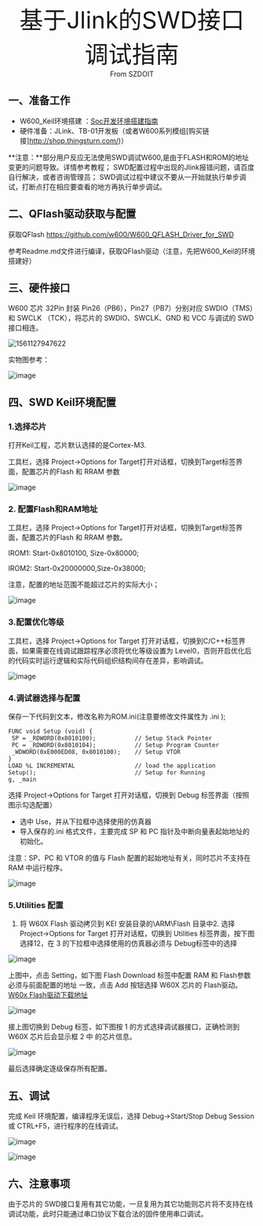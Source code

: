 <center><font size=10> 基于Jlink的SWD接口调试指南 </center></font>
<center> From SZDOIT</center>



## 一、准备工作

-   W600\_Keil环境搭建 ：[Soc开发环境搭建指南](../app/ide.md)
-   硬件准备：JLink、TB-01开发板（或者W600系列模组[购买链接]http://shop.thingsturn.com/)）

**注意：**部分用户反应无法使用SWD调试W600,是由于FLASH和ROM的地址变更的问题导致。详情参考教程；
SWD配置过程中出现的Jlink报错问题，请百度自行解决，或者咨询管理员；
SWD调试过程中建议不要从一开始就执行单步调试，打断点打在相应要查看的地方再执行单步调试。

## 二、QFlash驱动获取与配置

获取QFlash <https://github.com/w600/W600_QFLASH_Driver_for_SWD>

参考Readme.md文件进行编译，获取QFlash驱动（注意，先把W600\_Keil的环境搭建好）

## 三、硬件接口

W600 芯片 32Pin 封装 Pin26（PB6），Pin27（PB7）分别对应 SWDIO（TMS）和
SWCLK （TCK），将芯片的 SWDIO、SWCLK、GND 和 VCC 与调试的 SWD 接口相连。

![1561127947622](../.assets/app/swd/1561127947622.png)

实物图参考：

![image](../.assets/app/swd/20190115092959.jpg)

## 四、SWD Keil环境配置

### 1.选择芯片

打开Keil工程，芯片默认选择的是Cortex-M3.

工具栏，选择 Project-\>Options for
Target打开对话框，切换到Target标签界面，配置芯片的Flash 和 RRAM 参数

![image](../.assets/app/swd/1547487953678.png)

### 2. 配置Flash和RAM地址

工具栏，选择 Project-\>Options for
Target打开对话框，切换到Target标签界面，配置芯片的Flash 和 RRAM 参数。

IROM1: Start-0x8010100, Size-0x80000;

IROM2: Start-0x20000000,Size-0x38000;

注意，配置的地址范围不能超过芯片的实际大小；

![image](../.assets/app/swd/1547488179660.png)

### 3.配置优化等级

工具栏，选择 Project-\>Options for Target 打开对话框，切换到C/C++标签界面，如果需要在线调试跟踪程序必须将优化等级设置为 Level0，否则开启优化后的代码实时运行逻辑和实际代码组织结构间存在差异，影响调试。

![image](../.assets/app/swd/1547488404924.png)

### 4.调试器选择与配置

保存一下代码到文本，修改名称为ROM.ini(注意要修改文件属性为 .ini );

    FUNC void Setup (void) {
     SP = _RDWORD(0x8010100);           // Setup Stack Pointer
     PC = _RDWORD(0x8010104);           // Setup Program Counter
     _WDWORD(0xE000ED08, 0x8010100);    // Setup VTOR
    }
    LOAD %L INCREMENTAL                 // load the application
    Setup();                            // Setup for Running
    g, _main

选择 Project-\>Options for Target 打开对话框，切换到 Debug
标签界面（按照图示勾选配置）

-   选中 Use，并从下拉框中选择使用的仿真器
-   导入保存的.ini 格式文件，主要完成 SP 和 PC
    指针及中断向量表起始地址的初始化。

注意：SP、PC 和 VTOR 的值与 Flash 配置的起始地址有关，同时芯片不支持在
RAM 中运行程序。

![image](../.assets/app/swd/1547488893575.png)

### 5.Utilities 配置

1.  将 W60X Flash 驱动拷贝到 KEI 安装目录的\\ARM\\Flash 目录中2. 选择Project-\>Options for Target 打开对话框，切换到 Utilities 标签界面，按下图选择12，在 3 的下拉框中选择使用的仿真器必须与 Debug标签中的选择

![image](../.assets/app/swd/1547516288023.png)

上图中，点击 Setting，如下图 Flash Download 标签中配置 RAM 和 Flash参数必须与前面配置的地址 一致，点击 Add 按钮选择 W60X 芯片的 Flash驱动。[W60x Flash驱动下载地址](https://github.com/w600/W600_QFLASH_Driver_for_SWD)

![image](../.assets/app/swd/1547516488553.png)

接上图切换到 Debug 标签，如下图按 1 的方式选择调试器接口，正确检测到W60X 芯片后会显示框 2 中 的芯片信息。

![image](../.assets/app/swd/1547516665930.png)

最后选择确定逐级保存所有配置。

## 五、调试

完成 Keil 环境配置，编译程序无误后，选择 Debug-\>Start/Stop Debug Session 或 CTRL+F5，进行程序的在线调试。

![image](../.assets/app/swd/1547516753228.png)

![image](../.assets/app/swd/1547516841570.png)

## 六、注意事项

由于芯片的 SWD接口复用有其它功能，一旦复用为其它功能则芯片将不支持在线调试功能，此时只能通过串口协议下载合法的固件使用串口调试。

